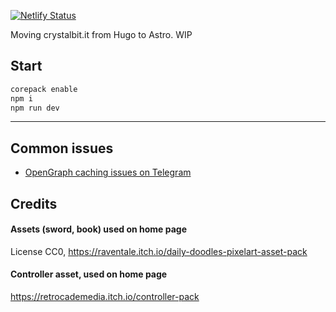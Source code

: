 [![Netlify Status](https://api.netlify.com/api/v1/badges/1dbf0354-6953-404a-8012-7983a5ac063b/deploy-status)](https://app.netlify.com/sites/crystalbit/deploys)

Moving crystalbit.it from Hugo to Astro. WIP

## Start

```sh
corepack enable
npm i
npm run dev
```

---

## Common issues

- [OpenGraph caching issues on Telegram](https://stackoverflow.com/questions/34707915/how-do-you-clear-the-open-graph-cache-of-an-url-on-telegram)

## Credits

#### Assets (sword, book) used on home page

License CC0, https://raventale.itch.io/daily-doodles-pixelart-asset-pack

#### Controller asset, used on home page

https://retrocademedia.itch.io/controller-pack
